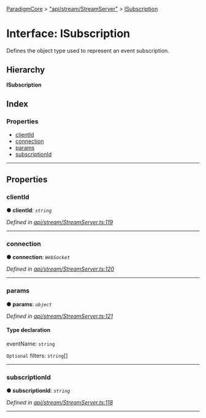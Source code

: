 [ParadigmCore](../README.md) > ["api/stream/StreamServer"](../modules/_api_stream_streamserver_.md) > [ISubscription](../interfaces/_api_stream_streamserver_.isubscription.md)

# Interface: ISubscription

Defines the object type used to represent an event subscription.

## Hierarchy

**ISubscription**

## Index

### Properties

* [clientId](_api_stream_streamserver_.isubscription.md#clientid)
* [connection](_api_stream_streamserver_.isubscription.md#connection)
* [params](_api_stream_streamserver_.isubscription.md#params)
* [subscriptionId](_api_stream_streamserver_.isubscription.md#subscriptionid)

---

## Properties

<a id="clientid"></a>

###  clientId

**● clientId**: *`string`*

*Defined in [api/stream/StreamServer.ts:119](https://github.com/paradigmfoundation/paradigmcore/blob/5e7a947/src/api/stream/StreamServer.ts#L119)*

___
<a id="connection"></a>

###  connection

**● connection**: *`WebSocket`*

*Defined in [api/stream/StreamServer.ts:120](https://github.com/paradigmfoundation/paradigmcore/blob/5e7a947/src/api/stream/StreamServer.ts#L120)*

___
<a id="params"></a>

###  params

**● params**: *`object`*

*Defined in [api/stream/StreamServer.ts:121](https://github.com/paradigmfoundation/paradigmcore/blob/5e7a947/src/api/stream/StreamServer.ts#L121)*

#### Type declaration

 eventName: `string`

`Optional`  filters: `string`[]

___
<a id="subscriptionid"></a>

###  subscriptionId

**● subscriptionId**: *`string`*

*Defined in [api/stream/StreamServer.ts:118](https://github.com/paradigmfoundation/paradigmcore/blob/5e7a947/src/api/stream/StreamServer.ts#L118)*

___

